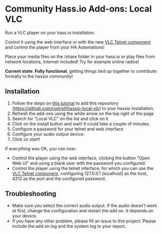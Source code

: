 # Community Hass.io Add-ons: Local VLC

Run a VLC player on your hass.io installation.

Control it using the web interface or with the new [VLC Telnet component](https://www.home-assistant.io/components/vlc-telnet/) and control the player from your HA Automations!

Place your media files on the /share folder in your hass.io or play files from network locations, Internet included! Try for example online radios!

**Current state**: **Fully functional**, getting things tied up together to contribute formally to the hassio community!

## Installation
1. Follow the steps on [this tutorial](https://www.home-assistant.io/hassio/installing_third_party_addons/) to add this repository (https://github.com/rodripf/hassio-local-vlc) to your hassio installation.
2. Refresh the add-ons using the white arrow on the top right of the page
3. Search for "Local VLC" on the list and click on it
4. Click on the install button and wait! It could take a couple of minutes.
5. Configure a password for your telnet and web interface
6. Configure your audio output device.
7. Click on start!

If everything was OK, you can now:
* Control the player using the web interface, clicking the button "Open Web UI" and using a blank user with the password you configured.
* Control the player using the telnet interface, for which you can use the [VLC Telnet component](https://www.home-assistant.io/components/vlc-telnet/), configuring 127.0.0.1 (localhost) as the host, 4212 as the port and the configured password.


## Troubleshooting
* Make sure you select the correct audio output. If the audio doesn't work at first, change the configuration and restart the add on. It depends on your device.
* If you have any other problem, please fill an issue to this project. Please include the add on log and the system log to your report.